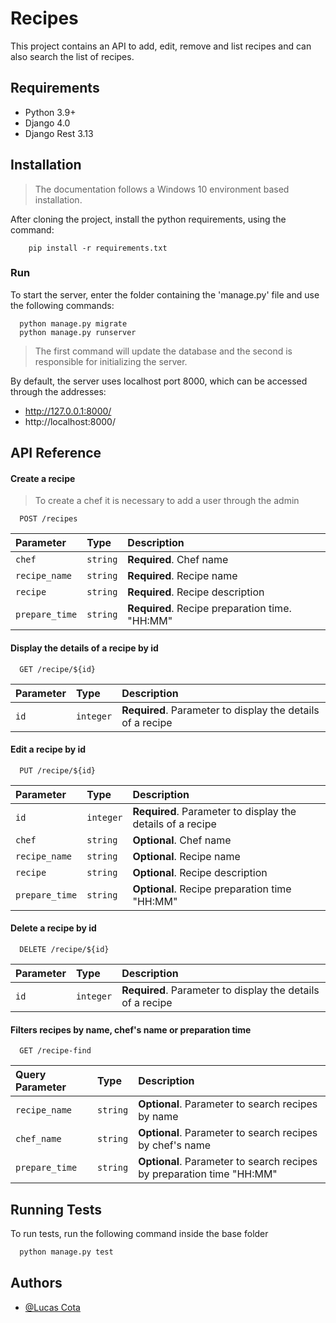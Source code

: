 
# Recipes

This project contains an API to add, edit, remove and list recipes and can also search the list of recipes.

## Requirements

- Python 3.9+ 
- Django 4.0 
- Django Rest 3.13 

## Installation
> The documentation follows a Windows 10 environment based installation.

After cloning the project, install the python requirements, using the command:

```
    pip install -r requirements.txt
```

### Run

To start the server, enter the folder containing the 'manage.py' file and use the following commands:

```
  python manage.py migrate
  python manage.py runserver
```

> The first command will update the database and the second is responsible for initializing the server.

By default, the server uses localhost port 8000, which can be accessed through the addresses:

- http://127.0.0.1:8000/
- http://localhost:8000/


## API Reference

#### Create a recipe
> To create a chef it is necessary to add a user through the admin
```http
  POST /recipes
```

| Parameter        | Type      | Description                                      |
| :--------------- | :-------- | :----------------------------------------------- |
| `chef`           | `string`  | **Required**. Chef name                          |
| `recipe_name`    | `string`  | **Required**. Recipe name                        |
| `recipe`         | `string`  | **Required**. Recipe description                 |
| `prepare_time`   | `string`  | **Required**. Recipe preparation time. "HH:MM"   |


#### Display the details of a recipe by id

```http
  GET /recipe/${id}
```

| Parameter            | Type           | Description                                                |                                              
| :------------------- | :--------------| :--------------------------------------------------------- |
| `id`                 | `integer`      | **Required**. Parameter to display the details of a recipe |                                           
    

#### Edit a recipe by id

```http
  PUT /recipe/${id}
```

| Parameter            | Type           | Description                                                |                                              
| :------------------- | :--------------| :--------------------------------------------------------- |
| `id`                 | `integer`      | **Required**. Parameter to display the details of a recipe |                                           
| `chef`               | `string`       | **Optional**. Chef name                                    |
| `recipe_name`        | `string`       | **Optional**. Recipe name                                  |
| `recipe`             | `string`       | **Optional**. Recipe description                           |
| `prepare_time`       | `string`       | **Optional**. Recipe preparation time "HH:MM"              |   


#### Delete a recipe by id

```http
  DELETE /recipe/${id}
```

| Parameter            | Type           | Description                                                |                                              
| :------------------- | :--------------| :--------------------------------------------------------- |
| `id`                 | `integer`      | **Required**. Parameter to display the details of a recipe |                                           
    

#### Filters recipes by name, chef's name or preparation time

```http
  GET /recipe-find
```

| Query Parameter      | Type           | Description                                                       |                                              
| :------------------- | :--------------| :---------------------------------------------------------------- |
| `recipe_name`        | `string`       | **Optional**. Parameter to search recipes by name                 |                                            
| `chef_name`          | `string`       | **Optional**. Parameter to search recipes by chef's name          |                                           
| `prepare_time`       | `string`       | **Optional**. Parameter to search recipes by preparation time "HH:MM" |                                           


## Running Tests

To run tests, run the following command inside the base folder

```bash
  python manage.py test
```

  
## Authors

- [@Lucas Cota](https://github.com/Flokoz)

